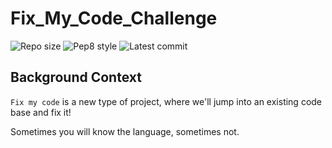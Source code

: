 # Fix_My_Code_Challenge

![Repo size](https://img.shields.io/github/repo-size/AntarSidgi/Fix_My_Code_Challenge)
![Pep8 style](https://img.shields.io/badge/PEP8-style%20guide-purple?style=round-square)
![Latest commit](https://img.shields.io/github/last-commit/AntarSidgi/Fix_My_Code_Challenge/main?style=round-square)

Background Context
------------------

`Fix my code` is a new type of project, where we'll jump into an existing code base and fix it!

Sometimes you will know the language, sometimes not.

